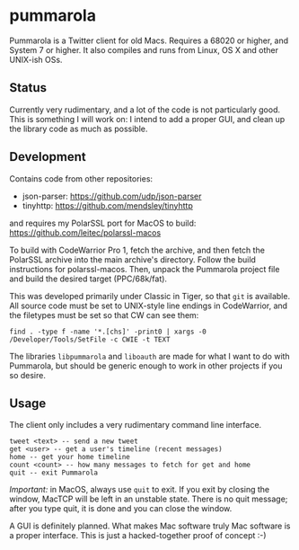 pummarola
=========

Pummarola is a Twitter client for old Macs. Requires a 68020 or higher, and System 7 or higher. It also compiles and runs from Linux, OS X and other UNIX-ish OSs.

Status
------
Currently very rudimentary, and a lot of the code is not particularly good. This is something I will work on: I intend to add a proper GUI, and clean up the library code as much as possible.

Development
-----------
Contains code from other repositories:
 * json-parser: https://github.com/udp/json-parser
 * tinyhttp: https://github.com/mendsley/tinyhttp
  
and requires my PolarSSL port for MacOS to build: https://github.com/leitec/polarssl-macos

To build with CodeWarrior Pro 1, fetch the archive, and then fetch the PolarSSL archive into the main archive's directory. Follow the build instructions for polarssl-macos. Then, unpack the Pummarola project file and build the desired target (PPC/68k/fat).

This was developed primarily under Classic in Tiger, so that `git` is available. All source code must be set to UNIX-style line endings in CodeWarrior, and the filetypes must be set so that CW can see them:

    find . -type f -name '*.[chs]' -print0 | xargs -0 /Developer/Tools/SetFile -c CWIE -t TEXT

The libraries `libpummarola` and `liboauth` are made for what I want to do with Pummarola, but should be generic enough to work in other projects if you so desire.

Usage
-----

The client only includes a very rudimentary command line interface.

    tweet <text> -- send a new tweet
    get <user> -- get a user's timeline (recent messages)
    home -- get your home timeline
    count <count> -- how many messages to fetch for get and home
    quit -- exit Pummarola
    
*Important:* in MacOS, always use `quit` to exit. If you exit by closing the window, MacTCP will be left in an unstable state. There is no quit message; after you type quit, it is done and you can close the window.

A GUI is definitely planned. What makes Mac software truly Mac software is a proper interface. This is just a hacked-together proof of concept :-)
